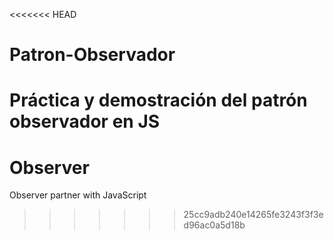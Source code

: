 <<<<<<< HEAD
# Patron-Observador
Práctica y demostración del patrón observador en JS
=======
# Observer
Observer partner with JavaScript
>>>>>>> 25cc9adb240e14265fe3243f3f3ed96ac0a5d18b
